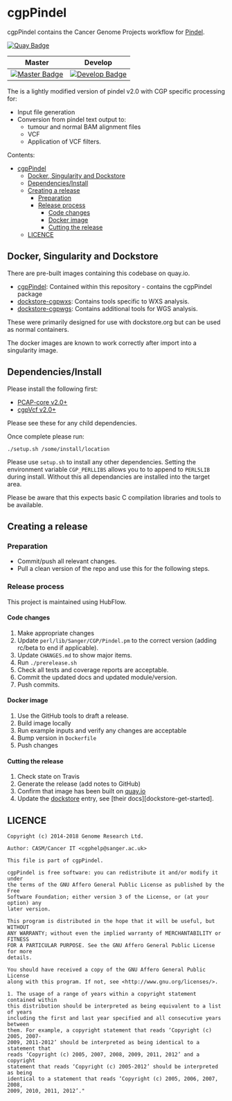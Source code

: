 # cgpPindel

cgpPindel contains the Cancer Genome Projects workflow for [Pindel][pindel-core].

[![Quay Badge][quay-status]][quay-repo]

| Master                                        | Develop                                         |
| --------------------------------------------- | ----------------------------------------------- |
| [![Master Badge][travis-master]][travis-base] | [![Develop Badge][travis-develop]][travis-base] |

The is a lightly modified version of pindel v2.0 with CGP specific processing for:

* Input file generation
* Conversion from pindel text output to:
  * tumour and normal BAM alignment files
  * VCF
  * Application of VCF filters.

Contents:

<!-- TOC depthFrom:2 depthTo:6 withLinks:1 updateOnSave:1 orderedList:0 -->

- [cgpPindel](#cgppindel)
  - [Docker, Singularity and Dockstore](#docker-singularity-and-dockstore)
  - [Dependencies/Install](#dependenciesinstall)
  - [Creating a release](#creating-a-release)
    - [Preparation](#preparation)
    - [Release process](#release-process)
      - [Code changes](#code-changes)
      - [Docker image](#docker-image)
      - [Cutting the release](#cutting-the-release)
  - [LICENCE](#licence)

<!-- /TOC -->

## Docker, Singularity and Dockstore

There are pre-built images containing this codebase on quay.io.

* [cgpPindel][cgpPindel-git]: Contained within this repository - contains the cgpPindel package
* [dockstore-cgpwxs][ds-cgpwxs-git]: Contains tools specific to WXS analysis.
* [dockstore-cgpwgs][ds-cgpwgs-git]: Contains additional tools for WGS analysis.

These were primarily designed for use with dockstore.org but can be used as normal containers.

The docker images are known to work correctly after import into a singularity image.

## Dependencies/Install

Please install the following first:

* [PCAP-core v2.0+][pcap-core-rel]
* [cgpVcf v2.0+][cgpvcf-rel]

Please see these for any child dependencies.

Once complete please run:

```
./setup.sh /some/install/location
```

Please use `setup.sh` to install any other dependencies.  Setting the environment variable
`CGP_PERLLIBS` allows you to to append to `PERL5LIB` during install.  Without this all dependancies
are installed into the target area.

Please be aware that this expects basic C compilation libraries and tools to be available.

## Creating a release

### Preparation

* Commit/push all relevant changes.
* Pull a clean version of the repo and use this for the following steps.

### Release process

This project is maintained using HubFlow.

#### Code changes

1. Make appropriate changes
2. Update `perl/lib/Sanger/CGP/Pindel.pm` to the correct version (adding rc/beta to end if applicable).
3. Update `CHANGES.md` to show major items.
4. Run `./prerelease.sh`
5. Check all tests and coverage reports are acceptable.
6. Commit the updated docs and updated module/version.
7. Push commits.

#### Docker image

1. Use the GitHub tools to draft a release.
2. Build image locally
3. Run example inputs and verify any changes are acceptable
4. Bump version in `Dockerfile`
5. Push changes

#### Cutting the release

1. Check state on Travis
2. Generate the release (add notes to GitHub)
3. Confirm that image has been built on [quay.io][quay-builds]
4. Update the [dockstore][dockstore-cgpPindel] entry, see [their docs][dockstore-get-started].

## LICENCE

```
Copyright (c) 2014-2018 Genome Research Ltd.

Author: CASM/Cancer IT <cgphelp@sanger.ac.uk>

This file is part of cgpPindel.

cgpPindel is free software: you can redistribute it and/or modify it under
the terms of the GNU Affero General Public License as published by the Free
Software Foundation; either version 3 of the License, or (at your option) any
later version.

This program is distributed in the hope that it will be useful, but WITHOUT
ANY WARRANTY; without even the implied warranty of MERCHANTABILITY or FITNESS
FOR A PARTICULAR PURPOSE. See the GNU Affero General Public License for more
details.

You should have received a copy of the GNU Affero General Public License
along with this program. If not, see <http://www.gnu.org/licenses/>.

1. The usage of a range of years within a copyright statement contained within
this distribution should be interpreted as being equivalent to a list of years
including the first and last year specified and all consecutive years between
them. For example, a copyright statement that reads ‘Copyright (c) 2005, 2007-
2009, 2011-2012’ should be interpreted as being identical to a statement that
reads ‘Copyright (c) 2005, 2007, 2008, 2009, 2011, 2012’ and a copyright
statement that reads ‘Copyright (c) 2005-2012’ should be interpreted as being
identical to a statement that reads ‘Copyright (c) 2005, 2006, 2007, 2008,
2009, 2010, 2011, 2012’."
```

<!-- References -->
[cgpvcf-rel]: https://github.com/cancerit/cgpVcf/releases
[pcap-core-rel]: https://github.com/cancerit/PCAP-core/releases
[ds-cgpwxs-git]: https://github.com/cancerit/dockstore-cgpwxs
[ds-cgpwgs-git]: https://github.com/cancerit/dockstore-cgpwgs
[cgpPindel-git]: https://github.com/cancerit/cgpPindel
[pindel-core]: http://gmt.genome.wustl.edu/pindel/current

<!-- Travis -->
[travis-base]: https://travis-ci.org/cancerit/cgpPindel
[travis-master]: https://travis-ci.org/cancerit/cgpPindel.svg?branch=master
[travis-develop]: https://travis-ci.org/cancerit/cgpPindel.svg?branch=dev

<!-- Quay.io -->
[quay-status]: https://quay.io/repository/wtsicgp/cgpPindel/status
[quay-repo]: https://quay.io/repository/wtsicgp/cgpPindel
[quay-builds]: https://quay.io/repository/wtsicgp/cgpPindel?tab=builds

<!-- Dockstore -->
[dockstore-cgpPindel]: https://dockstore.org/containers/quay.io/wtsicgp/cgpPindel
